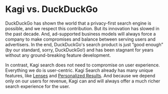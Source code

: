 # Kagi vs. DuckDuckGo

DuckDuckGo has shown the world that a privacy-first search engine is possible, and we respect this contribution. But its innovation has slowed in the past decade. And, ad-supported business models will always force a company to make compromises and balance between serving users and advertisers. In the end, DuckDuckGo's search product is just ”good enough” (by our standard, sorry, DuckDuckGo!) and has been stagnant for years without any ground-breaking feature development.

In contrast, Kagi search does not need to compromise on user experience. Everything we do is user-centric. Kagi Search already has many unique features, like [Lenses](../features/lenses.md) and [Personalized Results](../features/website-info-personalized-results.md#personalized_results). And because we depend only on our users for revenue, Kagi can and will always offer a much richer search experience for the user.
